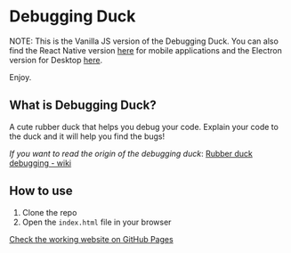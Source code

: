 # Debugging Duck

NOTE: This is the Vanilla JS version of the Debugging Duck. You can also find the React Native version [here](https://github.com/emanuelefavero/debugging-duck-mobile) for mobile applications and the Electron version for Desktop [here](https://github.com/emanuelefavero/debugging-duck).

Enjoy.

## What is Debugging Duck?

A cute rubber duck that helps you debug your code. Explain your code to the duck and it will help you find the bugs!

_If you want to read the origin of the debugging duck_: [Rubber duck debugging - wiki](https://en.wikipedia.org/wiki/Rubber_duck_debugging)

## How to use

1. Clone the repo
2. Open the `index.html` file in your browser

[Check the working website on GitHub Pages](https://emanuelefavero.github.io/debugging-duck-vanilla-js/)
